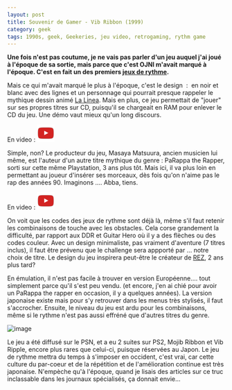```yaml
---
layout: post
title: Souvenir de Gamer - Vib Ribbon (1999)
category: geek
tags: 1990s, geek, Geekeries, jeu video, retrogaming, rythm game
---
```

**Une fois n'est pas coutume, je ne vais pas parler d'un jeu auquel j'ai joué à l'époque de sa sortie, mais parce que c'est OJNI m'avait marqué à l'époque. C'est en fait un des premiers <a href="https://cheziceman.wordpress.com/2016/03/15/android-lost-in-harmony-et-les-jeux-de-rythme/">jeux de rythme</a>.**

Mais ce qui m'avait marqué le plus à l'époque, c'est le design  :  en noir et blanc avec des lignes et un personnage qui pourrait presque rappeler le mythique dessin animé <a href="https://fr.wikipedia.org/wiki/La_Linea">La Linea</a>. Mais en plus, ce jeu permettait de "jouer" sur ses propres titres sur CD, puisqu'il se chargeait en RAM pour enlever le CD du jeu. Une démo vaut mieux qu'un long discours.

En video : [![video](/images/youtube.png)](https://www.youtube.com/watch?v=cFXz_xKQa40)

Simple, non? Le producteur du jeu, Masaya Matsuura, ancien musicien lui même, est l'auteur d'un autre titre mythique du genre : PaRappa the Rapper, sorti sur cette même Playstation, 3 ans plus tôt. Mais ici, il va plus loin en permettant au joueur d'insérer ses morceaux, dès fois qu'on n'aime pas le rap des années 90. Imaginons .... Abba, tiens.

En video : [![video](/images/youtube.png)](https://www.youtube.com/watch?v=4ewR6R5JtXE)

On voit que les codes des jeux de rythme sont déjà là, même s'il faut retenir les combinaisons de touche avec les obstacles. Cela corse grandement la difficulté, par rapport aux DDR et Guitar Hero où il y a des flèches ou des codes couleur. Avec un design minimaliste, pas vraiment d'aventure (7 titres inclus), il faut être prévenu que le challenge sera appporté par ... notre choix de titre. Le design du jeu inspirera peut-être le créateur de <a href="https://fr.wikipedia.org/wiki/Rez">REZ</a>, 2 ans plus tard?

En émulation, il n'est pas facile à trouver en version Européenne.... tout simplement parce qu'il s'est peu vendu. (et encore, j'en ai chié pour avoir un PaRappa the rapper en occasion, il y a quelques années). La version japonaise existe mais pour s'y retrouver dans les menus très stylisés, il faut s'accrocher. Ensuite, le niveau du jeu est ardu pour les combinaisons, même si le rythme n'est pas aussi effréné que d'autres titres du genre.

![image](https://filedn.eu/llqi9IBxlYouGRXYG2xlROb/img/2017/vibribon.png)

Le jeu a été diffusé sur le PSN, et a eu 2 suites sur PS2, Mojib Ribbon et Vib Ripple, encore plus rares que celui-ci, puisque réservées au Japon. Le jeu de rythme mettra du temps à s'imposer en occident, c'est vrai, car cette culture du par-coeur et de la répétition et de l'amélioration continue est très japonaise. N'empèche qu'à l'époque, quand je lisais des articles sur ce truc inclassable dans les journaux spécialisés, ça donnait envie...
